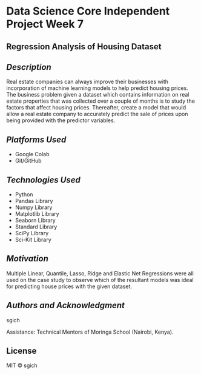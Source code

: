 # Data Science Core Independent Project Week 7

## __Regression Analysis of Housing Dataset__ ##


## _Description_ ##

Real estate companies can always improve their businesses with incorporation of machine learning models to help predict housing prices. The business problem given a dataset which contains information on real estate properties that was collected over a couple of months is to study the factors that affect housing prices. Thereafter, create a model that would allow a real estate company to accurately predict the sale of prices upon being provided with the predictor variables. 


## _Platforms Used_ ##
* Google Colab
* Git/GitHub


## _Technologies Used_ ##
* Python
* Pandas Library
* Numpy Library
* Matplotlib Library
* Seaborn Library
* Standard Library
* SciPy Library
* Sci-Kit Library


## _Motivation_ ##
Multiple Linear, Quantile, Lasso, Ridge and Elastic Net Regressions were all used on the case study to observe which of the resultant models was ideal for predicting house prices with the given dataset.

## _Authors and Acknowledgment_ ##
sgich

Assistance: Technical Mentors of Moringa School (Nairobi, Kenya).

## License
MIT © sgich
